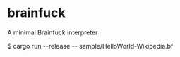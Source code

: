# brainfuck
A minimal Brainfuck interpreter

$ cargo run --release -- sample/HelloWorld-Wikipedia.bf
